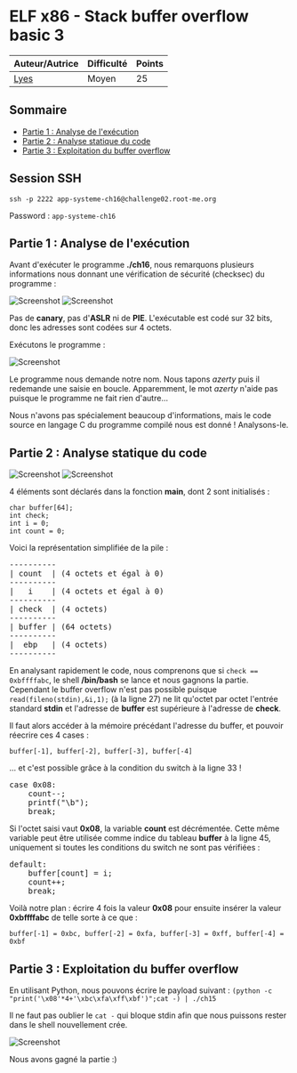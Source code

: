 # ELF x86 - Stack buffer overflow basic 3

| Auteur/Autrice | Difficulté | Points |
|----------------|------------|--------|
|     [Lyes](https://www.root-me.org/Lyes?lang=fr)       | Moyen|   25    |     

## Sommaire
- [Partie 1 : Analyse de l'exécution](https://github.com/0xS3GFAULT/CTF-WriteUps_Fr/blob/main/rootme/App%20-%20Syst%C3%A8me/Moyen/ELF%20x86%20-%20Stack%20buffer%20overflow%20basic%203/readme.md#partie-1--analyse-de-lex%C3%A9cution)
- [Partie 2 : Analyse statique du code](https://github.com/0xS3GFAULT/CTF-WriteUps_Fr/blob/main/rootme/App%20-%20Syst%C3%A8me/Moyen/ELF%20x86%20-%20Stack%20buffer%20overflow%20basic%203/readme.md#partie-2--analyse-statique-du-code)
- [Partie 3 : Exploitation du buffer overflow](https://github.com/0xS3GFAULT/CTF-WriteUps_Fr/blob/main/rootme/App%20-%20Syst%C3%A8me/Moyen/ELF%20x86%20-%20Stack%20buffer%20overflow%20basic%203/readme.md#partie-3--exploitation-du-buffer-overflow)

## Session SSH

```ssh -p 2222 app-systeme-ch16@challenge02.root-me.org```

Password : ```app-systeme-ch16```

## Partie 1 : Analyse de l'exécution

Avant d'exécuter le programme **./ch16**, nous remarquons plusieurs informations nous donnant une vérification de sécurité (checksec) du programme : 

![Screenshot](./assets/images/checksec_ch16_1.png?raw=true)
![Screenshot](./assets/images/checksec_ch16_2.png?raw=true)

Pas de **canary**, pas d'**ASLR** ni de **PIE**. L'exécutable est codé sur 32 bits, donc les adresses sont codées sur 4 octets.

Exécutons le programme : 

![Screenshot](./assets/images/exec_ch16_1.png?raw=true)

Le programme nous demande notre nom. Nous tapons *azerty* puis il redemande une saisie en boucle. Apparemment, le mot *azerty* n'aide pas puisque le programme ne fait rien d'autre...

Nous n'avons pas spécialement beaucoup d'informations, mais le code source en langage C du programme compilé nous est donné ! Analysons-le.

## Partie 2 : Analyse statique du code

![Screenshot](./assets/images/code_ch16_1.png?raw=true)
![Screenshot](./assets/images/code_ch16_2.png?raw=true)

4 éléments sont déclarés dans la fonction **main**, dont 2 sont initialisés :

```
char buffer[64];
int check;
int i = 0;
int count = 0;
```

Voici la représentation simplifiée de la pile : 

<pre>
----------
| count  | (4 octets et égal à 0)
----------
|   i    | (4 octets et égal à 0)
----------
| check  | (4 octets)
----------
| buffer | (64 octets)
----------
|  ebp   | (4 octets)
----------
</pre>

En analysant rapidement le code, nous comprenons que si ```check == 0xbffffabc```, le shell **/bin/bash** se lance et nous gagnons la partie.
Cependant le buffer overflow n'est pas possible puisque ```read(fileno(stdin),&i,1);``` (à la ligne 27) ne lit qu'octet par octet l'entrée standard **stdin** et l'adresse de **buffer** est supérieure à l'adresse de **check**.

Il faut alors accéder à la mémoire précédant l'adresse du buffer, et pouvoir réecrire ces 4 cases : 

```buffer[-1], buffer[-2], buffer[-3], buffer[-4]```

... et c'est possible grâce à la condition du switch à la ligne 33 !

<pre>
case 0x08:
    count--;
    printf("\b");
    break;
</pre>

Si l'octet saisi vaut **0x08**, la variable **count** est décrémentée. Cette même variable peut être utilisée comme indice du tableau **buffer** à la ligne 45, uniquement si toutes les conditions du switch ne sont pas vérifiées :

<pre>
default:
    buffer[count] = i;
    count++;
    break;
</pre>

Voilà notre plan : écrire 4 fois la valeur **0x08** pour ensuite insérer la valeur **0xbffffabc** de telle sorte à ce que : 

```buffer[-1] = 0xbc, buffer[-2] = 0xfa, buffer[-3] = 0xff, buffer[-4] = 0xbf```

## Partie 3 : Exploitation du buffer overflow

En utilisant Python, nous pouvons écrire le payload suivant : ```(python -c "print('\x08'*4+'\xbc\xfa\xff\xbf')";cat -) | ./ch15```

Il ne faut pas oublier le ```cat -``` qui bloque stdin afin que nous puissons rester dans le shell nouvellement crée.

![Screenshot](./assets/images/exploit_ch16.png?raw=true)

Nous avons gagné la partie :)
